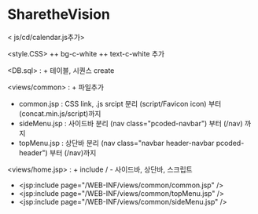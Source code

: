 # SharetheVision

< js/cd/calendar.js추가>

<style.CSS>
++ bg-c-white
++ text-c-white 추가


<DB.sql> : + 테이블, 시퀀스 create 


<views/common> : + 파일추가 
+ common.jsp : CSS link, .js srcipt 분리 (script/Favicon icon) 부터 (concat.min.js/script)까지
+ sideMenu.jsp : 사이드바 분리 (nav class="pcoded-navbar") 부터 (/nav) 까지
+ topMenu.jsp : 상단바 분리  (nav class="navbar header-navbar pcoded-header") 부터 (/nav)까지

<views/home.jsp> : + include /  - 사이드바, 상단바, 스크립트
+ <jsp:include page="/WEB-INF/views/common/common.jsp" />
+ <jsp:include page="/WEB-INF/views/common/topMenu.jsp" />     
+ <jsp:include page="/WEB-INF/views/common/sideMenu.jsp" />


#
